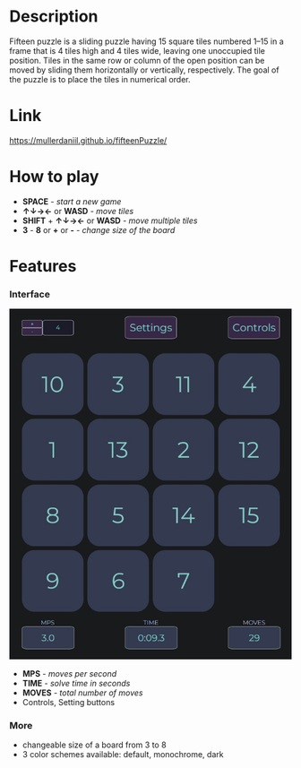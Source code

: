 # Description
Fifteen puzzle is a sliding puzzle having 15 square tiles numbered 1–15 in a frame that is 4 tiles high and 4 tiles wide, leaving one unoccupied tile position. Tiles in the same row or column of the open position can be moved by sliding them horizontally or vertically, respectively. The goal of the puzzle is to place the tiles in numerical order.

# Link
https://mullerdaniil.github.io/fifteenPuzzle/

# How to play
- **SPACE** - *start a new game*
- **↑↓→←** or **WASD** - *move tiles*
- **SHIFT** + **↑↓→←** or **WASD** - *move multiple tiles*
- **3** - **8** or **+** or **-** - *change size of the board*

# Features
### Interface
![Interface image](/assets/images/interface15.jpg)
- **MPS** - *moves per second*
- **TIME** - *solve time in seconds*
- **MOVES** - *total number of moves*
- Controls, Setting buttons

### More
- changeable size of a board from 3 to 8
- 3 color schemes available: default, monochrome, dark